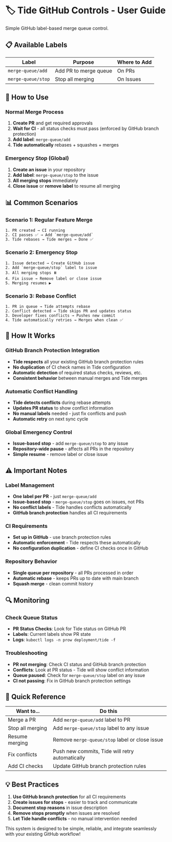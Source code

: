 # 🏷️ Tide GitHub Controls - User Guide

Simple GitHub label-based merge queue control.

## 📋 Available Labels

| Label | Purpose | Where to Add |
|-------|---------|--------------|
| `merge-queue/add` | Add PR to merge queue | On PRs |
| `merge-queue/stop` | Stop all merging | On Issues |

## 🚀 How to Use

### Normal Merge Process
1. **Create PR** and get required approvals
2. **Wait for CI** - all status checks must pass (enforced by GitHub branch protection)
3. **Add label**: `merge-queue/add`
4. **Tide automatically** rebases + squashes + merges

### Emergency Stop (Global)
1. **Create an issue** in your repository
2. **Add label**: `merge-queue/stop` to the issue
3. **All merging stops** immediately
4. **Close issue** or **remove label** to resume all merging

## 📊 Common Scenarios

### Scenario 1: Regular Feature Merge
```
1. PR created → CI running
2. CI passes ✅ → Add `merge-queue/add`
3. Tide rebases → Tide merges → Done ✅
```

### Scenario 2: Emergency Stop
```
1. Issue detected → Create GitHub issue
2. Add `merge-queue/stop` label to issue
3. All merging stops ⏸️
4. Fix issue → Remove label or close issue
5. Merging resumes ▶️
```

### Scenario 3: Rebase Conflict
```
1. PR in queue → Tide attempts rebase
2. Conflict detected → Tide skips PR and updates status
3. Developer fixes conflicts → Pushes new commit
4. Tide automatically retries → Merges when clean ✅
```

## 🔄 How It Works

### GitHub Branch Protection Integration
- **Tide respects** all your existing GitHub branch protection rules
- **No duplication** of CI check names in Tide configuration
- **Automatic detection** of required status checks, reviews, etc.
- **Consistent behavior** between manual merges and Tide merges

### Automatic Conflict Handling
- **Tide detects conflicts** during rebase attempts
- **Updates PR status** to show conflict information
- **No manual labels** needed - just fix conflicts and push
- **Automatic retry** on next sync cycle

### Global Emergency Control
- **Issue-based stop** - add `merge-queue/stop` to any issue
- **Repository-wide pause** - affects all PRs in the repository
- **Simple resume** - remove label or close issue

## ⚠️ Important Notes

### Label Management
- **One label per PR** - just `merge-queue/add`
- **Issue-based stop** - `merge-queue/stop` goes on issues, not PRs
- **No conflict labels** - Tide handles conflicts automatically
- **GitHub branch protection** handles all CI requirements

### CI Requirements
- **Set up in GitHub** - use branch protection rules
- **Automatic enforcement** - Tide respects these automatically
- **No configuration duplication** - define CI checks once in GitHub

### Repository Behavior
- **Single queue per repository** - all PRs processed in order
- **Automatic rebase** - keeps PRs up to date with main branch
- **Squash merge** - clean commit history

## 🔍 Monitoring

### Check Queue Status
- **PR Status Checks**: Look for Tide status on GitHub PR
- **Labels**: Current labels show PR state
- **Logs**: `kubectl logs -n prow deployment/tide -f`

### Troubleshooting
- **PR not merging**: Check CI status and GitHub branch protection
- **Conflicts**: Look at PR status - Tide will show conflict information
- **Queue paused**: Check for `merge-queue/stop` label on any issue
- **CI not passing**: Fix in GitHub branch protection settings

## 🎯 Quick Reference

| Want to... | Do this |
|------------|---------|
| Merge a PR | Add `merge-queue/add` label to PR |
| Stop all merging | Add `merge-queue/stop` label to any issue |
| Resume merging | Remove `merge-queue/stop` label or close issue |
| Fix conflicts | Push new commits, Tide will retry automatically |
| Add CI checks | Update GitHub branch protection rules |

## 💡 Best Practices

1. **Use GitHub branch protection** for all CI requirements
2. **Create issues for stops** - easier to track and communicate
3. **Document stop reasons** in issue description
4. **Remove stops promptly** when issues are resolved
5. **Let Tide handle conflicts** - no manual intervention needed

This system is designed to be simple, reliable, and integrate seamlessly with your existing GitHub workflow! 
